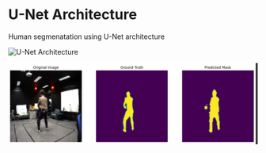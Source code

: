 # U-Net Architecture

Human segmenatation using U-Net architecture

![U-Net Architecture](images/unet_architecture.png)

![Prediction](images/pred.png)